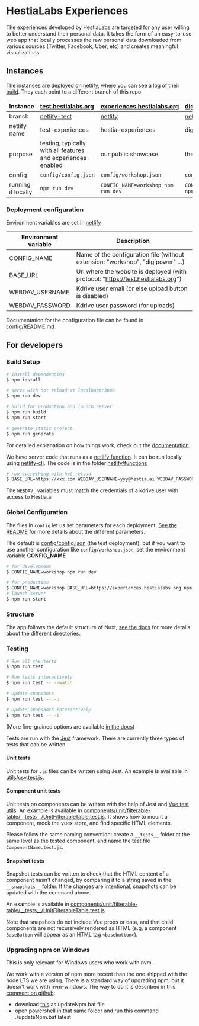 # HestiaLabs Experiences

The experiences developed by HestiaLabs are targeted for any user willing to better understand their personal data. It takes the form of an easy-to-use web app that locally processes the raw personal data downloaded from various sources (Twitter, Facebook, Uber, etc) and creates meaningful visualizations.

## Instances

The instances are deployed on [netlify](https://app.netlify.com/teams/hestia/overview), where you can see a log of their [build](https://app.netlify.com/teams/hestia/builds/). They each point to a different branch of this repo.

| Instance           | [test.hestialabs.org](https://test.hestialabs.org/)                                  | [experiences.hestialabs.org](https://experiences.hestialabs.org/)          | [digipower.hestialabs.org](https://digipower.hestialabs.org/)                                  | [tfac.hestialabs.org](https://tfac.hestialabs.org/)                                  |
|:-------------------|:-------------------------------------------------------------------------------------|:---------------------------------------------------------------------------|:-----------------------------------------------------------------------------------------------|:-------------------------------------------------------------------------------------|
| branch             | [netlify-test](https://github.com/hestiaAI/hestialabs-experiences/tree/netlify-test) | [netlify](https://github.com/hestiaAI/hestialabs-experiences/tree/netlify) | [netlify-digipower](https://github.com/hestiaAI/hestialabs-experiences/tree/netlify-digipower) | [netlify-tfac](https://github.com/hestiaAI/hestialabs-experiences/tree/netlify-tfac) |
| netlify name       | test-experiences                                                                     | hestia-experiences                                                         | digipower                                                                                      | tfac                                                                                 |
| purpose            | testing, typically with all features and experiences enabled                         | our public showcase                                                        | the sitra project                                                                              | a tool for the [Tracking-Free Ads Coalition](https://trackingfreeads.eu/)            |
| config             | `config/config.json`                                                                 | `config/workshop.json`                                                     | `config/digipower.json`                                                                        | `config/tfac.json`                                                                   |
| running it locally | `npm run dev`                                                                        | `CONFIG_NAME=workshop npm run dev`                                         | `CONFIG_NAME=digipower npm run dev`                                                            | `CONFIG_NAME=tfac npm run dev`                                                       |

### Deployment configuration

Environment variables are set in [netlify](https://app.netlify.com/sites/hestia-experiences/settings/deploys#environment) 

| Environment variable | Description                                                                      |
|----------------------|----------------------------------------------------------------------------------|
| CONFIG_NAME          | Name of the configuration file (without extension: "workshop", "digipower" ...)  |
| BASE_URL             | Url where the website is deployed (with protocol: "https://test.hestialabs.org") |
| WEBDAV_USERNAME      | Kdrive user email (or else upload button is disabled)                                                  |
| WEBDAV_PASSWORD      | Kdrive user password (for uploads)                                               |

Documentation for the configuration file can be found in [config/README.md](config)

## For developers

### Build Setup

```bash
# install dependencies
$ npm install

# serve with hot reload at localhost:3000
$ npm run dev

# build for production and launch server
$ npm run build
$ npm run start

# generate static project
$ npm run generate
```

For detailed explanation on how things work, check out the [documentation](https://nuxtjs.org).

We have server code that runs as a [netlify function](https://docs.netlify.com/functions/build-with-javascript/). It can be run locally using [netlify-cli](https://docs.netlify.com/cli/get-started/). The code is in the folder [netlify/functions](netlify/functions)

```bash
# run everything with hot reload 
$ BASE_URL=https://xxx.com WEBDAV_USERNAME=yyy@hestia.ai WEBDAV_PASSWORD=zzz npx netlify dev
```

The `WEBDAV_` variables must match the credentials of a kdrive user with access to Hestia.ai

### Global Configuration

The files in `config` let us set parameters for each deployment. [See the README](config) for more details about the different parameters.

The default is [config/config.json](config/config.json) (the test deployment), but if you want to use another configuration like `config/workshop.json`, set the environment variable **CONFIG_NAME**

```bash
# for development
$ CONFIG_NAME=workshop npm run dev
```

```bash
# for production
$ CONFIG_NAME=workshop BASE_URL=https://experiences.hestialabs.org npm run build
# launch server
$ npm run start
```

### Structure

The app follows the default structure of Nuxt, [see the docs](https://nuxtjs.org/docs/get-started/directory-structure) for more details about the different directories.

### Testing

```bash
# Run all the tests
$ npm run test

# Run tests interactively
$ npm run test -- --watch

# Update snapshots
$ npm run test -- -u

# Update snapshots interactively
$ npm run test -- -i
```

(More fine-grained options are available [in the docs](https://jestjs.io/docs/cli))

Tests are run with the [Jest](https://jestjs.io/) framework. There are currently three types of tests that can be written.

#### Unit tests

Unit tests for `.js` files can be written using Jest. An example is available in [utils/csv.test.js](utils/csv.test.js).

#### Component unit tests

Unit tests on components can be written with the help of Jest and [Vue test utils](https://vue-test-utils.vuejs.org/). An example is available in [components/unit/filterable-table/\_\_tests\_\_/UnitFilterableTable.test.js](components/unit/filterable-table/__tests__/UnitFilterableTable.test.js). It shows how to mount a component, mock the vuex store, and find specific HTML elements.

Please follow the same naming convention: create a `__tests__` folder at the same level as the tested component, and name the test file `ComponentName.test.js`.

#### Snapshot tests

Snapshot tests can be written to check that the HTML content of a component hasn't changed, by comparing it to a string saved in the `__snapshots__` folder. If the changes are intentional, snapshots can be updated with the command above.

An example is available in [components/unit/filterable-table/\_\_tests\_\_/UnitFilterableTable.test.js](components/unit/filterable-table/__tests__/UnitFilterableTable.test.js)

Note that snapshots do not include Vue props or data, and that child components are not recursively rendered as HTML (e.g. a component `BaseButton` will appear as an HTML tag `<basebutton>`).

### Upgrading npm on Windows

This is only relevant for Windows users who work with nvm.

We work with a version of npm more recent than the one shipped with the node LTS we are using. There is a standard way of upgrading npm, but it doesn't work with nvm-windows. The way to do it is described in this [comment on github](https://github.com/coreybutler/nvm-windows/issues/300#issuecomment-798776683):

- download [this](https://gist.github.com/nokidding/aafaf90adc80cbce54b676340817bb13) as updateNpm.bat file
- open powershell in that same folder and run this command ./updateNpm.bat latest
